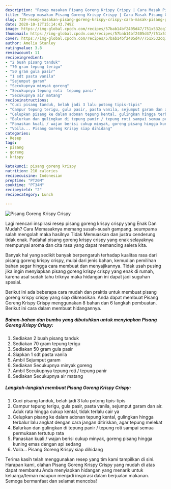 ```yaml
---
description: "Resep masakan Pisang Goreng Krispy Crispy | Cara Masak Pisang Goreng Krispy Crispy Yang Enak Dan Mudah"
title: "Resep masakan Pisang Goreng Krispy Crispy | Cara Masak Pisang Goreng Krispy Crispy Yang Enak Dan Mudah"
slug: 729-resep-masakan-pisang-goreng-krispy-crispy-cara-masak-pisang-goreng-krispy-crispy-yang-enak-dan-mudah
date: 2020-10-17T15:14:43.749Z
image: https://img-global.cpcdn.com/recipes/57bab14bf2405d47/751x532cq70/pisang-goreng-krispy-crispy-foto-resep-utama.jpg
thumbnail: https://img-global.cpcdn.com/recipes/57bab14bf2405d47/751x532cq70/pisang-goreng-krispy-crispy-foto-resep-utama.jpg
cover: https://img-global.cpcdn.com/recipes/57bab14bf2405d47/751x532cq70/pisang-goreng-krispy-crispy-foto-resep-utama.jpg
author: Amelia Stanley
ratingvalue: 3.8
reviewcount: 11
recipeingredient:
- "2 buah pisang tanduk"
- "70 gram tepung terigu"
- "50 gram gula pasir"
- "1 sdt pasta vanila"
- "Sejumput garam"
- "Secukupnya minyak goreng"
- "Secukupnya tepung roti  tepung panir"
- "Secukupnya air matang"
recipeinstructions:
- "Cuci pisang tanduk, belah jadi 3 lalu potong tipis-tipis"
- "Campur tepung terigu, gula pasir, pasta vanila, sejumput garam dan air. Aduk rata hingga cukup kental, tidak terlalu cair ya"
- "Celupkan pisang ke dalam adonan tepung kental, gulingkan hingga terbalur lalu angkat dengan cara jangan ditiriskan, agar tepung melekat"
- "Balurkan dan gulingkan di tepung panir / tepung roti sampai semua permukaan tertutup rata"
- "Panaskan kuali / wajan berisi cukup minyak, goreng pisang hingga kuning emas dengan api sedang"
- "Voila... Pisang Goreng Krispy siap dihidang"
categories:
- Resep
tags:
- pisang
- goreng
- krispy

katakunci: pisang goreng krispy 
nutrition: 210 calories
recipecuisine: Indonesian
preptime: "PT20M"
cooktime: "PT34M"
recipeyield: "2"
recipecategory: Lunch

---
```



![Pisang Goreng Krispy Crispy](https://img-global.cpcdn.com/recipes/57bab14bf2405d47/751x532cq70/pisang-goreng-krispy-crispy-foto-resep-utama.jpg)

Lagi mencari inspirasi resep pisang goreng krispy crispy yang Enak Dan Mudah? Cara Memasaknya memang susah-susah gampang. seumpama salah mengolah maka hasilnya Tidak Memuaskan dan justru cenderung tidak enak. Padahal pisang goreng krispy crispy yang enak selayaknya mempunyai aroma dan cita rasa yang dapat memancing selera kita.



Banyak hal yang sedikit banyak berpengaruh terhadap kualitas rasa dari pisang goreng krispy crispy, mulai dari jenis bahan, kemudian pemilihan bahan segar hingga cara membuat dan menyajikannya. Tidak usah pusing jika ingin menyiapkan pisang goreng krispy crispy yang enak di rumah, karena asal sudah tahu triknya maka hidangan ini dapat jadi suguhan spesial.


Berikut ini ada beberapa cara mudah dan praktis untuk membuat pisang goreng krispy crispy yang siap dikreasikan. Anda dapat membuat Pisang Goreng Krispy Crispy menggunakan 8 bahan dan 6 langkah pembuatan. Berikut ini cara dalam membuat hidangannya.

<!--inarticleads1-->

##### Bahan-bahan dan bumbu yang dibutuhkan untuk menyiapkan Pisang Goreng Krispy Crispy:

1. Sediakan 2 buah pisang tanduk
1. Sediakan 70 gram tepung terigu
1. Sediakan 50 gram gula pasir
1. Siapkan 1 sdt pasta vanila
1. Ambil Sejumput garam
1. Sediakan Secukupnya minyak goreng
1. Ambil Secukupnya tepung roti / tepung panir
1. Sediakan Secukupnya air matang




<!--inarticleads2-->

##### Langkah-langkah membuat Pisang Goreng Krispy Crispy:

1. Cuci pisang tanduk, belah jadi 3 lalu potong tipis-tipis
1. Campur tepung terigu, gula pasir, pasta vanila, sejumput garam dan air. Aduk rata hingga cukup kental, tidak terlalu cair ya
1. Celupkan pisang ke dalam adonan tepung kental, gulingkan hingga terbalur lalu angkat dengan cara jangan ditiriskan, agar tepung melekat
1. Balurkan dan gulingkan di tepung panir / tepung roti sampai semua permukaan tertutup rata
1. Panaskan kuali / wajan berisi cukup minyak, goreng pisang hingga kuning emas dengan api sedang
1. Voila... Pisang Goreng Krispy siap dihidang




Terima kasih telah menggunakan resep yang tim kami tampilkan di sini. Harapan kami, olahan Pisang Goreng Krispy Crispy yang mudah di atas dapat membantu Anda menyiapkan hidangan yang menarik untuk keluarga/teman maupun menjadi inspirasi dalam berjualan makanan. Semoga bermanfaat dan selamat mencoba!
